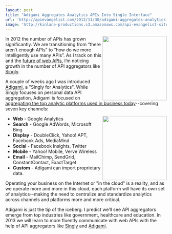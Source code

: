 ```yaml
---
layout: post
title: "Adigami Aggregates Analytics APIs Into Single Interface"
url: 'http://apievangelist.com/2012/11/30/adigami-aggregates-analytics-apis-into-single-interface/'
image: 'http://kinlane-productions.s3.amazonaws.com/api-evangelist-site/blog/adigami-logo.png'
---
```


[<img class="c1" src="https://s3.amazonaws.com/kinlane-productions/api-evangelist/adigami/adigami-logo.png" alt="" width="200" align="right" />][1]

In 2012 the number of APIs has grown significantly. We are transitioning from “there aren’t enough APIs” to “how do we more intelligently use many APIs”. As I track on this and the [future of web APIs][2], I’m noticing growth in the number of API aggregators like [Singly][3].

A couple of weeks ago I was introduced [Adigami][4], a "Singly for Analytics". While Singly focuses on personal data API aggregation, Adigami is focused on [aggregating the top analytic platforms used in business today][5]\--covering seven key channels:

[<img class="c1" src="https://s3.amazonaws.com/kinlane-productions/api-evangelist/adigami/adigami-data-visual.png" alt="" width="200" align="right" />][1]

  * **Web** \- Google Analytics
  * **Search** \- Google AdWords, Microsoft Bing
  * **Display** \- DoubleClick, Yahoo! APT, Facebook Ads, MediaMind
  * **Social** \- Facebook Insights, Twitter
  * **Mobile** \- Yahoo! Mobile, Verve Wireless
  * **Email** \- MailChimp, SendGrid, ConstantContact, ExactTarget
  * **Custom** \- Adigami can import proprietary data.

Operating your business on the Internet or "in the cloud" is a reality, and as we operate more and more in this cloud, each platform will have its own set of analytics--making the need to centralize and standardize analytics across channels and platforms more and more critical.

Adigami is just the tip of the iceberg. I predict we’ll see API aggregators emerge from top industries like government, healthcare and education. In 2013 we will learn to more fluently communicate with web APIs with the help of API aggregators like [Singly][3] and [Adigami][4].

   [1]: http://www.adigami.com/
   [2]: http://apievangelist.com/2012/07/27/what-is-the-future-of-web-apis/
   [3]: http://singly.com (Singly)
   [4]: http://www.adigami.com/ (Adigami)
   [5]: http://www.adigami.com/ (aggregating the top analytic platforms used in business today)
